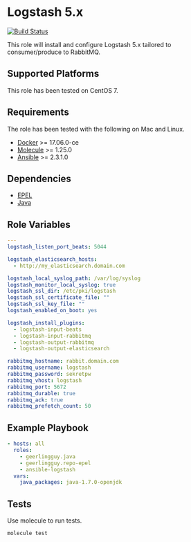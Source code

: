 Logstash 5.x
=========

[![Build Status](https://travis-ci.org/tonyganga/ansible-logstash.svg?branch=master)](https://travis-ci.org/tonyganga/ansible-logstash)

This role will install and configure Logstash 5.x tailored to consumer/produce to RabbitMQ.

Supported Platforms
-------------------

This role has been tested on CentOS 7.

Requirements
------------

The role has been tested with the following on Mac and Linux.

* [Docker](https://www.docker.com/) >= 17.06.0-ce
* [Molecule](https://github.com/metacloud/molecule) >= 1.25.0
* [Ansible](https://www.ansible.com/) >= 2.3.1.0

Dependencies
------------

* [EPEL](https://galaxy.ansible.com/geerlingguy/repo-epel/)
* [Java](https://galaxy.ansible.com/geerlingguy/java/)

Role Variables
--------------

```yaml
---
logstash_listen_port_beats: 5044

logstash_elasticsearch_hosts:
  - http://my_elasticsearch.domain.com

logstash_local_syslog_path: /var/log/syslog
logstash_monitor_local_syslog: true
logstash_ssl_dir: /etc/pki/logstash
logstash_ssl_certificate_file: ""
logstash_ssl_key_file: ""
logstash_enabled_on_boot: yes

logstash_install_plugins:
  - logstash-input-beats
  - logstash-input-rabbitmq
  - logstash-output-rabbitmq
  - logstash-output-elasticsearch

rabbitmq_hostname: rabbit.domain.com
rabbitmq_username: logstash
rabbitmq_password: sekretpw
rabbitmq_vhost: logstash
rabbitmq_port: 5672
rabbitmq_durable: true
rabbitmq_ack: true
rabbitmq_prefetch_count: 50
```

Example Playbook
----------------

```yaml
- hosts: all
  roles:
    - geerlingguy.java
    - geerlingguy.repo-epel
    - ansible-logstash
  vars:
    java_packages: java-1.7.0-openjdk

```

Tests
-----

Use molecule to run tests.

```bash
molecule test
```
